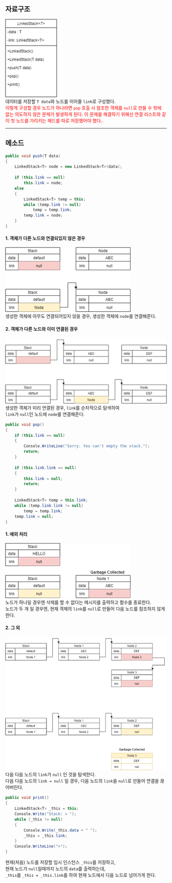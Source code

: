 ## 자료구조
![img](assets/stack-Stack.png)  
데이터를 저장할 `T data`와 노드를 이어줄 `link`로 구성했다.  
<span style="color:red">이렇게 구성할 경우 노드가 하나라면 `pop` 호출 시 참조한 객체를 `null`로 만들 수 밖에 없는 의도하지 않은 문제가 발생하게 된다. 이 문제를 해결하기 위해선 연결 리스트와 같이 첫 노드를 가리키는 헤드를 따로 저장했어야 했다..</span>

---

## 메소드
```cs
public void push(T data)
{
    LinkedStack<T> node = new LinkedStack<T>(data);

    if (this.link == null)
        this.link = node;
    else
    {
        LinkedStack<T> temp = this;
        while (temp.link != null)
            temp = temp.link;
        temp.link = node;
    }
}
```
#### 1. 객체가 다른 노드와 연결되있지 않은 경우
![img](assets/stack-push.png)  
생성한 객체에 아무도 연결되어있지 않을 경우, 생성한 객체에 `node`를 연결해준다.

#### 2. 객체가 다른 노드와 이미 연결된 경우
![img](assets/stack-push2.png)  
생성한 객체가 미리 연결된 경우, `link`를 순차적으로 탐색하여  
`link`가 `null`인 노드에 `node`를 연결해준다.  

```cs
public void pop()
{
    if (this.link == null)
    {
        Console.WriteLine("Sorry. You can't empty the stack.");
        return;
    }
        
    if (this.link.link == null)
    {
        this.link = null;
        return;
    }

    LinkedStack<T> temp = this.link;
    while (temp.link.link != null)
        temp = temp.link;
    temp.link = null;
}
```
#### 1. 예외 처리
![img](assets/stack-pop2.png)  
노드가 하나일 경우엔 삭제를 할 수 없다는 메시지를 출력하고 함수를 종료한다.  
노드가 두 개 일 경우엔, 현재 객체의 `link`를 `null`로 만들어 다음 노드를 참조하지 않게한다.

#### 2. 그 외
![img](assets/stack-pop.png)
다음 다음 노드의 `link`가 `null` 인 것을 탐색한다.  
다음 다음 노드의 `link = null` 일 경우, 다음 노드의 `link`을 `null`로 만들어 연결을 끊어버린다. 

```cs
public void print()
{
    LinkedStack<T> _this = this;
    Console.Write("Stack: < ");
    while (_this != null)
    {
        Console.Write(_this.data + " ");
        _this = _this.link;
    }
    Console.WriteLine(">");
}
```
현재(처음) 노드를 저장할 임시 인스턴스 `_this`를 저장하고,  
현재 노드가 `null`일때까지 노드의 `data`를 출력하는데,  
 `_this`를 `_this = _this.link`를 하여 현재 노드에서 다음 노드로 넘어가게 한다.